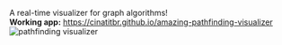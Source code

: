A real-time visualizer for graph algorithms! <br>
**Working app:** https://cinatitbr.github.io/amazing-pathfinding-visualizer
![pathfinding visualizer](https://user-images.githubusercontent.com/50183633/148666470-75e234c5-025b-499b-b777-4eebb5d69865.gif)

